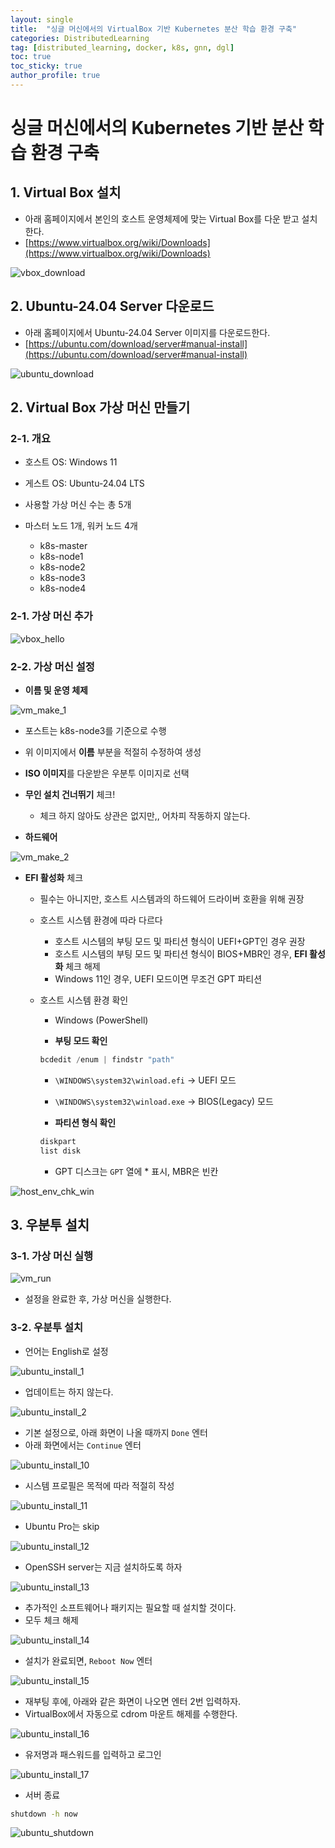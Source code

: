 ```yaml
---
layout: single
title:  "싱글 머신에서의 VirtualBox 기반 Kubernetes 분산 학습 환경 구축"
categories: DistributedLearning
tag: [distributed_learning, docker, k8s, gnn, dgl]
toc: true
toc_sticky: true
author_profile: true
---
```


# 싱글 머신에서의 Kubernetes 기반 분산 학습 환경 구축
## 1. Virtual Box 설치
- 아래 홈페이지에서 본인의 호스트 운영체제에 맞는 Virtual Box를 다운 받고 설치한다.
- [https://www.virtualbox.org/wiki/Downloads](https://www.virtualbox.org/wiki/Downloads)

![vbox_download](/images/2025-02-16-DistDGL_on_Docker_1/vbox_download.png)

## 2. Ubuntu-24.04 Server 다운로드
- 아래 홈페이지에서 Ubuntu-24.04 Server 이미지를 다운로드한다.
- [https://ubuntu.com/download/server#manual-install](https://ubuntu.com/download/server#manual-install)

![ubuntu_download](/images/2025-02-16-DistDGL_on_Docker_1/ubuntu_download.png)

## 2. Virtual Box 가상 머신 만들기
### 2-1. 개요
- 호스트 OS: Windows 11
- 게스트 OS: Ubuntu-24.04 LTS

- 사용할 가상 머신 수는 총 5개
- 마스터 노드 1개, 워커 노드 4개
    - k8s-master
    - k8s-node1
    - k8s-node2
    - k8s-node3
    - k8s-node4

### 2-1. 가상 머신 추가
![vbox_hello](/images/2025-02-16-DistDGL_on_Docker_1/vbox_hello.png)

### 2-2. 가상 머신 설정
- **이름 및 운영 체제**

![vm_make_1](/images/2025-02-16-DistDGL_on_Docker_1/vm_make_1.png)

- 포스트는 k8s-node3를 기준으로 수행
- 위 이미지에서 **이름** 부분을 적절히 수정하여 생성
- **ISO 이미지**를 다운받은 우분투 이미지로 선택
- **무인 설치 건너뛰기** 체크!
    - 체크 하지 않아도 상관은 없지만,, 어차피 작동하지 않는다.

- **하드웨어**

![vm_make_2](/images/2025-02-16-DistDGL_on_Docker_1/vm_make_2.png)

- **EFI 활성화** 체크
    - 필수는 아니지만, 호스트 시스템과의 하드웨어 드라이버 호환을 위해 권장
    - 호스트 시스템 환경에 따라 다르다
        - 호스트 시스템의 부팅 모드 및 파티션 형식이 UEFI+GPT인 경우 권장
        - 호스트 시스템의 부팅 모드 및 파티션 형식이 BIOS+MBR인 경우, **EFI 활성화** 체크 해제
        - Windows 11인 경우, UEFI 모드이면 무조건 GPT 파티션
    
    - 호스트 시스템 환경 확인
        - Windows (PowerShell)

        - **부팅 모드 확인**
        ```powershell
        bcdedit /enum | findstr "path"
        ```
        - `\WINDOWS\system32\winload.efi` → UEFI 모드
        - `\WINDOWS\system32\winload.exe` → BIOS(Legacy) 모드

        - **파티션 형식 확인**
        ```powershell
        diskpart
        list disk
        ```
        - GPT 디스크는 `GPT` 열에 * 표시, MBR은 빈칸

![host_env_chk_win](/images/2025-02-16-DistDGL_on_Docker_1/host_env_chk_windows.png)

## 3. 우분투 설치
### 3-1. 가상 머신 실행

![vm_run](/images/2025-02-16-DistDGL_on_Docker_1/vm_run.png)

- 설정을 완료한 후, 가상 머신을 실행한다.

### 3-2. 우분투 설치
- 언어는 English로 설정

![ubuntu_install_1](/images/2025-02-16-DistDGL_on_Docker_1/ubuntu_install_1.png)

- 업데이트는 하지 않는다.

![ubuntu_install_2](/images/2025-02-16-DistDGL_on_Docker_1/ubuntu_install_2.png)

- 기본 설정으로, 아래 화면이 나올 때까지 `Done` 엔터
- 아래 화면에서는 `Continue` 엔터

![ubuntu_install_10](/images/2025-02-16-DistDGL_on_Docker_1/ubuntu_install_10.png)

- 시스템 프로필은 목적에 따라 적절히 작성

![ubuntu_install_11](/images/2025-02-16-DistDGL_on_Docker_1/ubuntu_install_11.png)

- Ubuntu Pro는 skip

![ubuntu_install_12](/images/2025-02-16-DistDGL_on_Docker_1/ubuntu_install_12.png)

- OpenSSH server는 지금 설치하도록 하자

![ubuntu_install_13](/images/2025-02-16-DistDGL_on_Docker_1/ubuntu_install_13.png)

- 추가적인 소프트웨어나 패키지는 필요할 때 설치할 것이다.
- 모두 체크 해제

![ubuntu_install_14](/images/2025-02-16-DistDGL_on_Docker_1/ubuntu_install_14.png)

- 설치가 완료되면, `Reboot Now` 엔터

![ubuntu_install_15](/images/2025-02-16-DistDGL_on_Docker_1/ubuntu_install_15.png)

- 재부팅 후에, 아래와 같은 화면이 나오면 엔터 2번 입력하자.
- VirtualBox에서 자동으로 cdrom 마운트 해제를 수행한다.

![ubuntu_install_16](/images/2025-02-16-DistDGL_on_Docker_1/ubuntu_install_16.png)

- 유저명과 패스워드를 입력하고 로그인

![ubuntu_install_17](/images/2025-02-16-DistDGL_on_Docker_1/ubuntu_install_17.png)

- 서버 종료
```bash
shutdown -h now
```

![ubuntu_shutdown](/images/2025-02-16-DistDGL_on_Docker_1/ubuntu_shutdown.png)